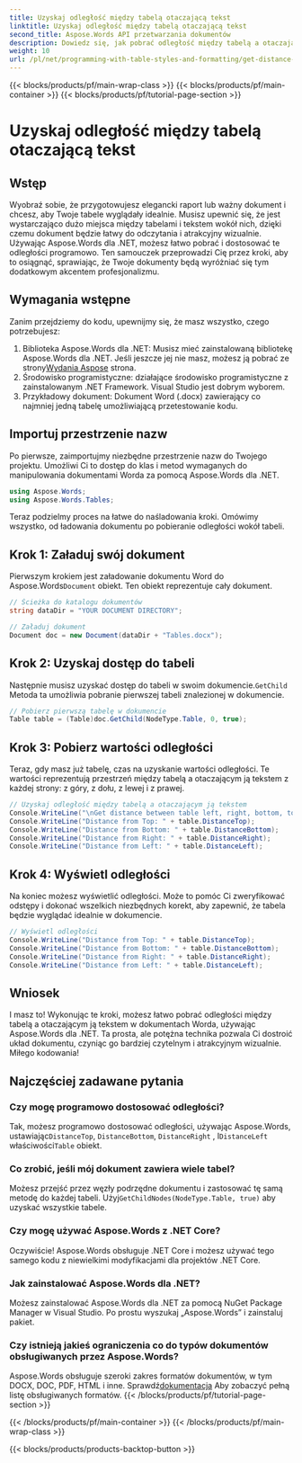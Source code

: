 ```yaml
---
title: Uzyskaj odległość między tabelą otaczającą tekst
linktitle: Uzyskaj odległość między tabelą otaczającą tekst
second_title: Aspose.Words API przetwarzania dokumentów
description: Dowiedz się, jak pobrać odległość między tabelą a otaczającym ją tekstem w dokumentach Worda za pomocą Aspose.Words dla .NET. Popraw układ swojego dokumentu dzięki temu przewodnikowi.
weight: 10
url: /pl/net/programming-with-table-styles-and-formatting/get-distance-between-table-surrounding-text/
---
```


{{< blocks/products/pf/main-wrap-class >}}
{{< blocks/products/pf/main-container >}}
{{< blocks/products/pf/tutorial-page-section >}}

# Uzyskaj odległość między tabelą otaczającą tekst

## Wstęp

Wyobraź sobie, że przygotowujesz elegancki raport lub ważny dokument i chcesz, aby Twoje tabele wyglądały idealnie. Musisz upewnić się, że jest wystarczająco dużo miejsca między tabelami i tekstem wokół nich, dzięki czemu dokument będzie łatwy do odczytania i atrakcyjny wizualnie. Używając Aspose.Words dla .NET, możesz łatwo pobrać i dostosować te odległości programowo. Ten samouczek przeprowadzi Cię przez kroki, aby to osiągnąć, sprawiając, że Twoje dokumenty będą wyróżniać się tym dodatkowym akcentem profesjonalizmu.

## Wymagania wstępne

Zanim przejdziemy do kodu, upewnijmy się, że masz wszystko, czego potrzebujesz:

1.  Biblioteka Aspose.Words dla .NET: Musisz mieć zainstalowaną bibliotekę Aspose.Words dla .NET. Jeśli jeszcze jej nie masz, możesz ją pobrać ze strony[Wydania Aspose](https://releases.aspose.com/words/net/) strona.
2. Środowisko programistyczne: działające środowisko programistyczne z zainstalowanym .NET Framework. Visual Studio jest dobrym wyborem.
3. Przykładowy dokument: Dokument Word (.docx) zawierający co najmniej jedną tabelę umożliwiającą przetestowanie kodu.

## Importuj przestrzenie nazw

Po pierwsze, zaimportujmy niezbędne przestrzenie nazw do Twojego projektu. Umożliwi Ci to dostęp do klas i metod wymaganych do manipulowania dokumentami Worda za pomocą Aspose.Words dla .NET.

```csharp
using Aspose.Words;
using Aspose.Words.Tables;
```

Teraz podzielmy proces na łatwe do naśladowania kroki. Omówimy wszystko, od ładowania dokumentu po pobieranie odległości wokół tabeli.

## Krok 1: Załaduj swój dokument

 Pierwszym krokiem jest załadowanie dokumentu Word do Aspose.Words`Document` obiekt. Ten obiekt reprezentuje cały dokument.

```csharp
// Ścieżka do katalogu dokumentów
string dataDir = "YOUR DOCUMENT DIRECTORY";

// Załaduj dokument
Document doc = new Document(dataDir + "Tables.docx");
```

## Krok 2: Uzyskaj dostęp do tabeli

 Następnie musisz uzyskać dostęp do tabeli w swoim dokumencie.`GetChild` Metoda ta umożliwia pobranie pierwszej tabeli znalezionej w dokumencie.

```csharp
// Pobierz pierwszą tabelę w dokumencie
Table table = (Table)doc.GetChild(NodeType.Table, 0, true);
```

## Krok 3: Pobierz wartości odległości

Teraz, gdy masz już tabelę, czas na uzyskanie wartości odległości. Te wartości reprezentują przestrzeń między tabelą a otaczającym ją tekstem z każdej strony: z góry, z dołu, z lewej i z prawej.

```csharp
// Uzyskaj odległość między tabelą a otaczającym ją tekstem
Console.WriteLine("\nGet distance between table left, right, bottom, top and the surrounding text.");
Console.WriteLine("Distance from Top: " + table.DistanceTop);
Console.WriteLine("Distance from Bottom: " + table.DistanceBottom);
Console.WriteLine("Distance from Right: " + table.DistanceRight);
Console.WriteLine("Distance from Left: " + table.DistanceLeft);
```

## Krok 4: Wyświetl odległości

Na koniec możesz wyświetlić odległości. Może to pomóc Ci zweryfikować odstępy i dokonać wszelkich niezbędnych korekt, aby zapewnić, że tabela będzie wyglądać idealnie w dokumencie.

```csharp
// Wyświetl odległości
Console.WriteLine("Distance from Top: " + table.DistanceTop);
Console.WriteLine("Distance from Bottom: " + table.DistanceBottom);
Console.WriteLine("Distance from Right: " + table.DistanceRight);
Console.WriteLine("Distance from Left: " + table.DistanceLeft);
```

## Wniosek

I masz to! Wykonując te kroki, możesz łatwo pobrać odległości między tabelą a otaczającym ją tekstem w dokumentach Worda, używając Aspose.Words dla .NET. Ta prosta, ale potężna technika pozwala Ci dostroić układ dokumentu, czyniąc go bardziej czytelnym i atrakcyjnym wizualnie. Miłego kodowania!

## Najczęściej zadawane pytania

### Czy mogę programowo dostosować odległości?
 Tak, możesz programowo dostosować odległości, używając Aspose.Words, ustawiając`DistanceTop`, `DistanceBottom`, `DistanceRight` , I`DistanceLeft` właściwości`Table` obiekt.

### Co zrobić, jeśli mój dokument zawiera wiele tabel?
 Możesz przejść przez węzły podrzędne dokumentu i zastosować tę samą metodę do każdej tabeli. Użyj`GetChildNodes(NodeType.Table, true)` aby uzyskać wszystkie tabele.

### Czy mogę używać Aspose.Words z .NET Core?
Oczywiście! Aspose.Words obsługuje .NET Core i możesz używać tego samego kodu z niewielkimi modyfikacjami dla projektów .NET Core.

### Jak zainstalować Aspose.Words dla .NET?
Możesz zainstalować Aspose.Words dla .NET za pomocą NuGet Package Manager w Visual Studio. Po prostu wyszukaj „Aspose.Words” i zainstaluj pakiet.

### Czy istnieją jakieś ograniczenia co do typów dokumentów obsługiwanych przez Aspose.Words?
 Aspose.Words obsługuje szeroki zakres formatów dokumentów, w tym DOCX, DOC, PDF, HTML i inne. Sprawdź[dokumentacja](https://reference.aspose.com/words/net/) Aby zobaczyć pełną listę obsługiwanych formatów.
{{< /blocks/products/pf/tutorial-page-section >}}

{{< /blocks/products/pf/main-container >}}
{{< /blocks/products/pf/main-wrap-class >}}

{{< blocks/products/products-backtop-button >}}
